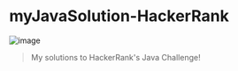 # myJavaSolution-HackerRank
![image](https://miro.medium.com/max/672/1*l2lakZUh9Tkp5yxwud-2tQ.png)
>My solutions to HackerRank's Java Challenge!
